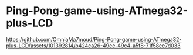 # Ping-Pong-game-using-ATmega32-plus-LCD


https://github.com/OmniaMa7moud/Ping-Pong-game-using-ATmega32-plus-LCD/assets/101392814/b424ca26-49ee-49c4-a5f8-71f58ee7d033

